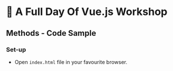 # 💪 A Full Day Of Vue.js Workshop

## Methods - Code Sample

### Set-up

- Open `index.html` file in your favourite browser.
